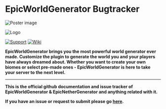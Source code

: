 # EpicWorldGenerator Bugtracker

![Poster image](http://i.imgur.com/KlqiQeQ.png)

![Logo](http://i.imgur.com/H6kA9jQ.png)

[![Support](http://i.imgur.com/zxrijrp.png)](https://discord.gg/Jq3ecb3)
[![Wiki](http://i.imgur.com/mgSNmwm.png)](https://docs.dynamic-bytes.com)


**EpicWorldGenerator brings you the most powerful world generator ever made. Customize the plugin to generate the world you and your players have always dreamed about. Whether you want to create your own biomes or select pre-made ones - EpicWorldGenerator is here to take your server to the next level.**

---

**This is the official github documentation and issue tracker of EpicWorldGenerator & EpicNetherGenerator and anything related with it.**

**If you have an issue or request to submit please go [here](https://github.com/jonryf/EpicWorldGenerator-documentation/issues/new/choose).**




